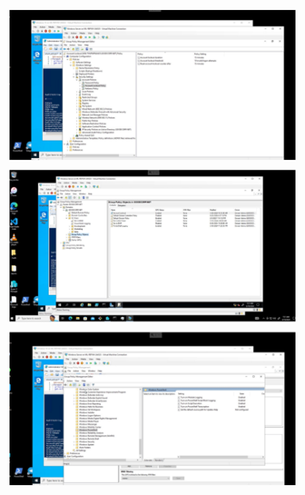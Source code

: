 ![Account Policies](./images/Account-Lockout-Policies.jpg)

![Account Policies](./images/GPOs.jpg)

![Account Policies](./images/Windows-PowerShell-Policies.jpg)
